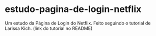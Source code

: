 # estudo-pagina-de-login-netflix
 Um estudo da Página de Login do Netflix. Feito seguindo o tutorial de Larissa Kich. (link do tutorial no README)
